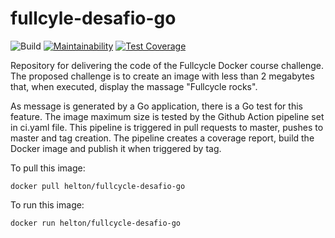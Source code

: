 # fullcyle-desafio-go

![Build](https://github.com/heltonuema/fullcycle-desafio-go/actions/workflows/ci.yaml/badge.svg?branch=main)  [![Maintainability](https://api.codeclimate.com/v1/badges/3169865a65f89670786a/maintainability)](https://codeclimate.com/github/heltonuema/fullcyle-desafio-go/maintainability)  [![Test Coverage](https://api.codeclimate.com/v1/badges/3169865a65f89670786a/test_coverage)](https://codeclimate.com/github/heltonuema/fullcyle-desafio-go/test_coverage)

Repository for delivering the code of the Fullcycle Docker course challenge. 
The proposed challenge is to create an image with less than 2 megabytes that,
when executed, display the massage "Fullcycle rocks".

As message is generated by a Go application, there is a Go test for this feature.
The image maximum size is tested by the Github Action pipeline set in ci.yaml
file. This pipeline is triggered in pull requests to master, pushes to master
and tag creation. The pipeline creates a coverage report, build the Docker image
and publish it when triggered by tag.

To pull this image:

```
docker pull helton/fullcycle-desafio-go
```

To run this image:

```
docker run helton/fullcycle-desafio-go
```
